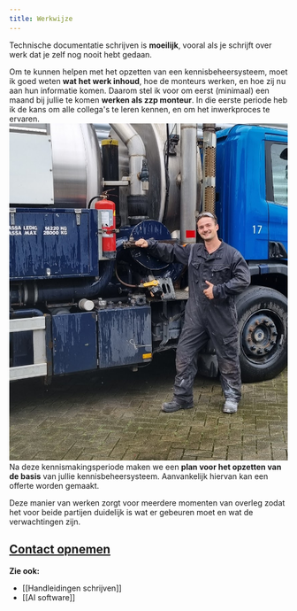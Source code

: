 ```yaml
---
title: Werkwijze
---
```

Technische documentatie schrijven is **moeilijk**, vooral als je schrijft over werk dat je zelf nog nooit hebt gedaan.

Om te kunnen helpen met het opzetten van een kennisbeheersysteem, moet ik goed weten **wat het werk inhoud**, hoe de monteurs werken, en hoe zij nu aan hun informatie komen. Daarom stel ik voor om eerst (minimaal) een maand bij jullie te komen **werken als zzp monteur**. In die eerste periode heb ik de kans om alle collega's te leren kennen, en om het inwerkproces te ervaren. 
[![](2024-07-12_google-photo_162813.jpg)](https://photos.google.com/lr/photo/ACmduooU_vrxUMdcv7--fL2whEQwkqZZkgAoQBevLGidHSuKnSVjlQWUWwS1dBxp9cdtwqS2wFZtiglkTdSPmrpuktoXKJWZiA) 
Na deze kennismakingsperiode maken we een **plan voor het opzetten van de basis** van jullie kennisbeheersysteem. Aanvankelijk hiervan kan een offerte worden gemaakt.

Deze manier van werken zorgt voor meerdere momenten van overleg zodat het voor beide partijen duidelijk is wat er gebeuren moet en wat de verwachtingen zijn.

## [Contact opnemen](Contact)

**Zie ook:**
- [[Handleidingen schrijven]]
- [[AI software]]